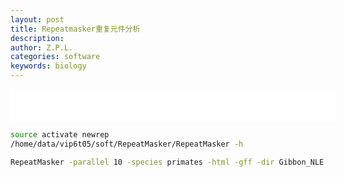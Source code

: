 ```yaml
---
layout: post
title: Repeatmasker重复元件分析
description:
author: Z.P.L.
categories: software
keywords: biology
---
```


<iframe frameborder="no" border="0" marginwidth="0" marginheight="0" width=520 height=52 src="//music.163.com/outchain/player?type=2&id=17177306&auto=1&height=32"></iframe>

``` sh
source activate newrep
/home/data/vip6t05/soft/RepeatMasker/RepeatMasker -h
```

``` sh
RepeatMasker -parallel 10 -species primates -html -gff -dir Gibbon_NLE ~/zhoubin/data/diff_spe_assembly/NLE.fa
```
